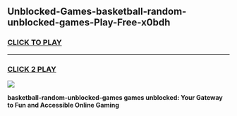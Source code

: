 
## Unblocked-Games-basketball-random-unblocked-games-Play-Free-x0bdh
<h3>
<a href="https://premium76.site?title=basketball-random-unblocked-games&ref=18A">CLICK TO PLAY</a></h3>
<hr>

<h3>
<a href="https://premium76.site?title=basketball-random-unblocked-games&ref=18A">CLICK 2 PLAY</a>
  
</h3>

<a href="https://premium76.site?title=basketball-random-unblocked-games&ref=18A"><img src="https://clearcache.store/games.png"></a>


**basketball-random-unblocked-games games unblocked: Your Gateway to Fun and Accessible Online Gaming**
